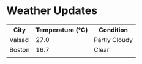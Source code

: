 # Weather Updates

<!-- WEATHER-UPDATE-START -->
<table><tr><th>City</th><th>Temperature (°C)</th><th>Condition</th></tr><tr><td>Valsad</td><td>27.0</td><td>Partly Cloudy</td></tr><tr><td>Boston</td><td>16.7</td><td>Clear</td></tr><tr><td></td><td></td><td></td></tr></table>
<!-- WEATHER-UPDATE-END -->
